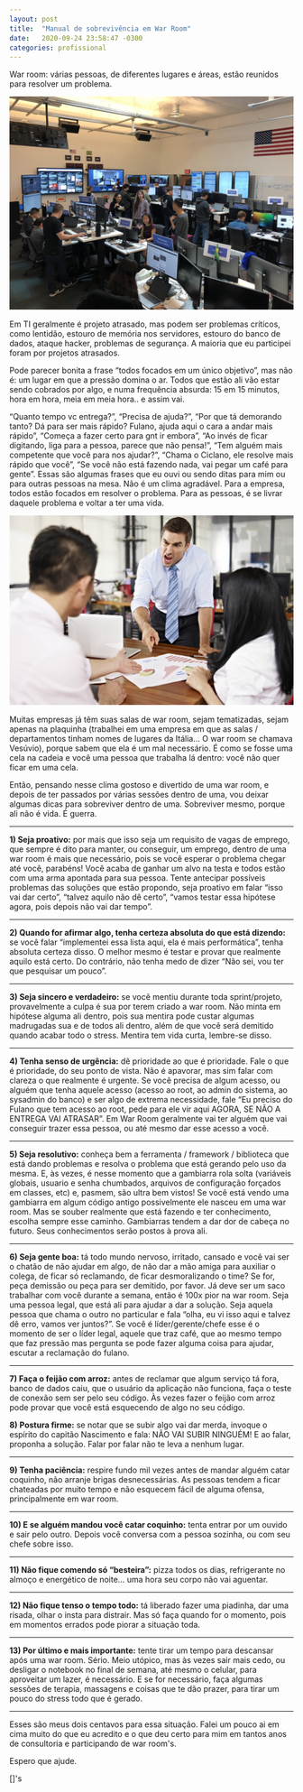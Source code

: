 ```yaml
---
layout: post
title:  "Manual de sobrevivência em War Room"
date:   2020-09-24 23:58:47 -0300
categories: profissional
---
```


War room: várias pessoas, de diferentes lugares e áreas, estão reunidos para resolver um problema.

![Diversas pessoas em seus computadores, algumas de pé, representando uma war room.](/images/2020-09-24/01.jpg)


Em TI geralmente é projeto atrasado, mas podem ser problemas críticos, como lentidão, estouro de memória nos servidores, estouro do banco de dados, ataque hacker, problemas de segurança. A maioria que eu participei foram por projetos atrasados.

Pode parecer bonita a frase “todos focados em um único objetivo”, mas não é: um lugar em que a pressão domina o ar. Todos que estão ali vão estar sendo cobrados por algo, e numa frequência absurda: 15 em 15 minutos, hora em hora, meia em meia hora.. e assim vai.

“Quanto tempo vc entrega?”, “Precisa de ajuda?”, “Por que  tá demorando tanto? Dá para ser mais rápido? Fulano, ajuda aqui o cara a andar mais rápido”, “Começa a fazer certo para gnt ir embora”, “Ao invés de ficar digitando, liga para a pessoa, parece que não pensa!”, “Tem alguém mais competente que você para nos ajudar?”, “Chama o Ciclano, ele resolve mais rápido que você”, “Se você não está fazendo nada, vai pegar um café para gente”. Essas são algumas frases que eu ouvi ou sendo ditas para mim ou para outras pessoas na mesa. Não é um clima agradável. Para a empresa, todos estão focados em resolver o problema. Para as pessoas, é se livrar daquele problema e voltar a ter uma vida.

![Diversas pessoas em seus computadores, algumas de pé, representando uma war room.](/images/2020-09-24/02.jpg)

Muitas empresas já têm suas salas de war room, sejam tematizadas, sejam apenas na plaquinha (trabalhei em uma empresa em que as salas / departamentos tinham nomes de lugares da Itália… O war room se chamava Vesúvio), porque sabem que ela é um mal necessário. É como se fosse uma cela na cadeia e você uma pessoa que trabalha lá dentro: você não quer ficar em uma cela.

Então, pensando nesse clima gostoso e divertido de uma war room, e depois de ter passados por várias sessões dentro de uma, vou deixar algumas dicas para sobreviver dentro de uma. Sobreviver mesmo, porque ali não é vida. É guerra.

-------------------------------
**1) Seja proativo:** por mais que isso seja um requisito de vagas de emprego, que sempre é dito para manter, ou conseguir, um emprego, dentro de uma war room é mais que necessário, pois se você esperar o problema chegar até você, parabéns! Você acaba de ganhar um alvo na testa e todos estão com uma arma apontada para sua pessoa. Tente antecipar possíveis problemas das soluções que estão propondo, seja proativo em falar “isso vai dar certo”, “talvez aquilo não dê certo”, “vamos testar essa hipótese agora, pois depois não vai dar tempo”.

-------------------------------
**2) Quando for afirmar algo, tenha certeza absoluta do que está dizendo:** se você falar “implementei essa lista aqui, ela é mais performática”, tenha absoluta certeza disso. O melhor mesmo é testar e provar que realmente aquilo está certo. Do contrário, não tenha medo de dizer “Não sei, vou ter que pesquisar um pouco”.

-------------------------------
**3) Seja sincero e verdadeiro:** se você mentiu durante toda sprint/projeto, provavelmente a culpa é sua por terem criado a war room. Não minta em hipótese alguma ali dentro, pois sua mentira pode custar algumas madrugadas sua e de todos ali dentro, além de que você será demitido quando acabar todo o stress. Mentira tem vida curta, lembre-se disso.

-------------------------------
**4) Tenha senso de urgência:** dê prioridade ao que é prioridade. Fale o que é prioridade, do seu ponto de vista. Não é apavorar, mas sim falar com clareza o que realmente é urgente. Se você precisa de algum acesso, ou alguém que tenha aquele acesso (acesso ao root, ao admin do sistema, ao sysadmin do banco) e ser algo de extrema necessidade, fale “Eu preciso do Fulano que tem acesso ao root, pede para ele vir aqui AGORA, SE NÃO A ENTREGA VAI ATRASAR”. Em War Room geralmente vai ter alguém que vai conseguir trazer essa pessoa, ou até mesmo dar esse acesso a você.

-------------------------------
**5) Seja resolutivo:** conheça bem a ferramenta / framework / biblioteca que está dando problemas e resolva o problema que está gerando pelo uso da mesma. E, às vezes, é nesse momento que a gambiarra rola solta (variáveis globais, usuario e senha chumbados, arquivos de configuração forçados em classes, etc) e, pasmem, são ultra bem vistos! Se você está vendo uma gambiarra em algum código antigo possivelmente ele nasceu em uma war room. Mas se souber realmente que está fazendo e ter conhecimento, escolha sempre esse caminho. Gambiarras tendem a dar dor de cabeça no futuro. Seus conhecimentos serão postos à prova ali.

-------------------------------
**6) Seja gente boa:** tá todo mundo nervoso, irritado, cansado e você vai ser o chatão de não ajudar em algo, de não dar a mão amiga para auxiliar o colega, de ficar só reclamando, de ficar desmoralizando o time? Se for, peça demissão ou peça para ser demitido, por favor. Já deve ser um saco trabalhar com você durante a semana, então é 100x pior na war room. Seja uma pessoa legal, que está ali para ajudar a dar a solução. Seja aquela pessoa que chama o outro no particular e fala “olha, eu vi isso aqui e talvez dê erro, vamos ver juntos?”. Se você é líder/gerente/chefe esse é o momento de ser o líder legal, aquele que traz café, que ao mesmo tempo que faz pressão mas pergunta se pode fazer alguma coisa para ajudar, escutar a reclamação do fulano.

-------------------------------
**7) Faça o feijão com arroz:** antes de reclamar que algum serviço tá fora, banco de dados caiu, que o usuário da aplicação não funciona, faça o teste de conexão sem ser pelo seu código. Às vezes fazer o feijão com arroz pode provar que você está esquecendo de algo no seu código.

**8) Postura firme:** se notar que se subir algo vai dar merda, invoque o espírito do capitão Nascimento e fala: NÃO VAI SUBIR NINGUÉM! E ao falar, proponha a solução. Falar por falar não te leva a nenhum lugar.

-------------------------------
**9) Tenha paciência:** respire fundo mil vezes antes de mandar alguém catar coquinho, não arranje brigas desnecessárias. As pessoas tendem a ficar chateadas por muito tempo e não esquecem fácil de alguma ofensa, principalmente em war room.

-------------------------------
**10) E se alguém mandou você catar coquinho:** tenta entrar por um ouvido e sair pelo outro. Depois você conversa com a pessoa sozinha, ou com seu chefe sobre isso.

-------------------------------
**11) Não fique comendo só “besteira”:** pizza todos os dias, refrigerante no almoço e energético de noite… uma hora seu corpo não vai aguentar.

-------------------------------
**12) Não fique tenso o tempo todo:** tá liberado fazer uma piadinha, dar uma risada, olhar o insta para distrair. Mas só faça quando for o momento, pois em momentos errados pode piorar a situação toda.

-------------------------------
**13) Por último e mais importante:** tente tirar um tempo para descansar após uma war room. Sério. Meio utópico, mas às vezes sair mais cedo, ou desligar o notebook no final de semana, até mesmo o celular, para aproveitar um lazer, é necessário. E se for necessário, faça algumas sessões de terapia, massagens e coisas que te dão prazer, para tirar um pouco do stress todo que é gerado.

-------------------------------

Esses são meus dois centavos para essa situação. Falei um pouco ai em cima muito do que eu acredito e o que deu certo para mim em tantos anos de consultoria e participando de war room's.

Espero que ajude.

[]'s
